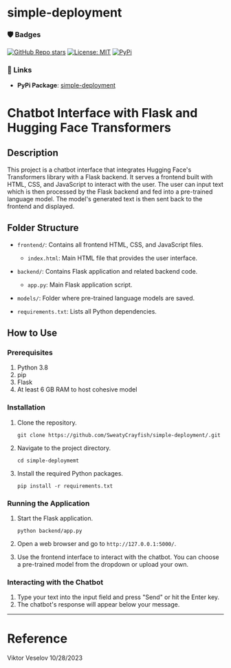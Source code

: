 # simple-deployment

### 🛡️ Badges
[![GitHub Repo stars](https://img.shields.io/github/stars/your-github-username/your-repo-name?style=social)](https://github.com/SweatyCrayfish/simple-deployment/stargazers)
[![License: MIT](https://img.shields.io/badge/License-MIT-yellow.svg)](https://github.com/SweatyCrayfish/simple-deployment/blob/main/LICENCE.md)
[![PyPi](https://img.shields.io/badge/PyPi-Page-blue)](https://pypi.org/project/simple-deployment/)
### 🔗 Links
- **PyPi Package**: [simple-deployment](https://pypi.org/project/simple-deployment/)

# Chatbot Interface with Flask and Hugging Face Transformers

## Description

This project is a chatbot interface that integrates Hugging Face's Transformers library with a Flask backend. It serves a frontend built with HTML, CSS, and JavaScript to interact with the user. The user can input text which is then processed by the Flask backend and fed into a pre-trained language model. The model's generated text is then sent back to the frontend and displayed.

## Folder Structure

- `frontend/`: Contains all frontend HTML, CSS, and JavaScript files.
  - `index.html`: Main HTML file that provides the user interface.
  
- `backend/`: Contains Flask application and related backend code.
  - `app.py`: Main Flask application script.
  
- `models/`: Folder where pre-trained language models are saved.
  
- `requirements.txt`: Lists all Python dependencies.

## How to Use

### Prerequisites

1. Python 3.8
2. pip
3. Flask
4. At least 6 GB RAM to host cohesive model

### Installation

1. Clone the repository.

   ```
   git clone https://github.com/SweatyCrayfish/simple-deployment/.git
   ```

2. Navigate to the project directory.

   ```
   cd simple-deploymemt
   ```

3. Install the required Python packages.

   ```
   pip install -r requirements.txt
   ```

### Running the Application

1. Start the Flask application.

   ```
   python backend/app.py
   ```

2. Open a web browser and go to `http://127.0.0.1:5000/`.

3. Use the frontend interface to interact with the chatbot. You can choose a pre-trained model from the dropdown or upload your own.

### Interacting with the Chatbot

1. Type your text into the input field and press "Send" or hit the Enter key.
2. The chatbot's response will appear below your message.

---
# Reference
Viktor Veselov 10/28/2023
